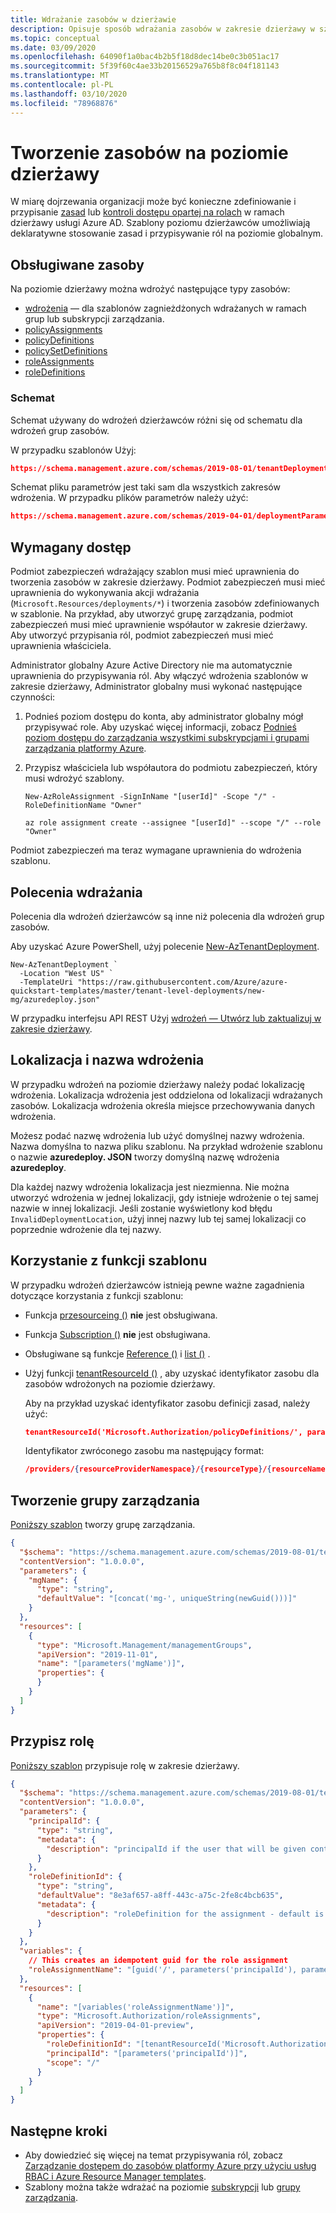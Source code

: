 ```yaml
---
title: Wdrażanie zasobów w dzierżawie
description: Opisuje sposób wdrażania zasobów w zakresie dzierżawy w szablonie Azure Resource Manager.
ms.topic: conceptual
ms.date: 03/09/2020
ms.openlocfilehash: 64090f1a0bac4b2b5f18d8dec14be0c3b051ac17
ms.sourcegitcommit: 5f39f60c4ae33b20156529a765b8f8c04f181143
ms.translationtype: MT
ms.contentlocale: pl-PL
ms.lasthandoff: 03/10/2020
ms.locfileid: "78968876"
---
```

# <a name="create-resources-at-the-tenant-level"></a>Tworzenie zasobów na poziomie dzierżawy

W miarę dojrzewania organizacji może być konieczne zdefiniowanie i przypisanie [zasad](../../governance/policy/overview.md) lub [kontroli dostępu opartej na rolach](../../role-based-access-control/overview.md) w ramach dzierżawy usługi Azure AD. Szablony poziomu dzierżawców umożliwiają deklaratywne stosowanie zasad i przypisywanie ról na poziomie globalnym.

## <a name="supported-resources"></a>Obsługiwane zasoby

Na poziomie dzierżawy można wdrożyć następujące typy zasobów:

* [wdrożenia](/azure/templates/microsoft.resources/deployments) — dla szablonów zagnieżdżonych wdrażanych w ramach grup lub subskrypcji zarządzania.
* [policyAssignments](/azure/templates/microsoft.authorization/policyassignments)
* [policyDefinitions](/azure/templates/microsoft.authorization/policydefinitions)
* [policySetDefinitions](/azure/templates/microsoft.authorization/policysetdefinitions)
* [roleAssignments](/azure/templates/microsoft.authorization/roleassignments)
* [roleDefinitions](/azure/templates/microsoft.authorization/roledefinitions)

### <a name="schema"></a>Schemat

Schemat używany do wdrożeń dzierżawców różni się od schematu dla wdrożeń grup zasobów.

W przypadku szablonów Użyj:

```json
https://schema.management.azure.com/schemas/2019-08-01/tenantDeploymentTemplate.json#
```

Schemat pliku parametrów jest taki sam dla wszystkich zakresów wdrożenia. W przypadku plików parametrów należy użyć:

```json
https://schema.management.azure.com/schemas/2019-04-01/deploymentParameters.json#
```

## <a name="required-access"></a>Wymagany dostęp

Podmiot zabezpieczeń wdrażający szablon musi mieć uprawnienia do tworzenia zasobów w zakresie dzierżawy. Podmiot zabezpieczeń musi mieć uprawnienia do wykonywania akcji wdrażania (`Microsoft.Resources/deployments/*`) i tworzenia zasobów zdefiniowanych w szablonie. Na przykład, aby utworzyć grupę zarządzania, podmiot zabezpieczeń musi mieć uprawnienie współautor w zakresie dzierżawy. Aby utworzyć przypisania ról, podmiot zabezpieczeń musi mieć uprawnienia właściciela.

Administrator globalny Azure Active Directory nie ma automatycznie uprawnienia do przypisywania ról. Aby włączyć wdrożenia szablonów w zakresie dzierżawy, Administrator globalny musi wykonać następujące czynności:

1. Podnieś poziom dostępu do konta, aby administrator globalny mógł przypisywać role. Aby uzyskać więcej informacji, zobacz [Podnieś poziom dostępu do zarządzania wszystkimi subskrypcjami i grupami zarządzania platformy Azure](../../role-based-access-control/elevate-access-global-admin.md).

1. Przypisz właściciela lub współautora do podmiotu zabezpieczeń, który musi wdrożyć szablony.

   ```azurepowershell-interactive
   New-AzRoleAssignment -SignInName "[userId]" -Scope "/" -RoleDefinitionName "Owner"
   ```

   ```azurecli-interactive
   az role assignment create --assignee "[userId]" --scope "/" --role "Owner"
   ```

Podmiot zabezpieczeń ma teraz wymagane uprawnienia do wdrożenia szablonu.

## <a name="deployment-commands"></a>Polecenia wdrażania

Polecenia dla wdrożeń dzierżawców są inne niż polecenia dla wdrożeń grup zasobów.

Aby uzyskać Azure PowerShell, użyj polecenie [New-AzTenantDeployment](/powershell/module/az.resources/new-aztenantdeployment).

```azurepowershell-interactive
New-AzTenantDeployment `
  -Location "West US" `
  -TemplateUri "https://raw.githubusercontent.com/Azure/azure-quickstart-templates/master/tenant-level-deployments/new-mg/azuredeploy.json"
```

W przypadku interfejsu API REST Użyj [wdrożeń — Utwórz lub zaktualizuj w zakresie dzierżawy](/rest/api/resources/deployments/createorupdateattenantscope).

## <a name="deployment-location-and-name"></a>Lokalizacja i nazwa wdrożenia

W przypadku wdrożeń na poziomie dzierżawy należy podać lokalizację wdrożenia. Lokalizacja wdrożenia jest oddzielona od lokalizacji wdrażanych zasobów. Lokalizacja wdrożenia określa miejsce przechowywania danych wdrożenia.

Możesz podać nazwę wdrożenia lub użyć domyślnej nazwy wdrożenia. Nazwa domyślna to nazwa pliku szablonu. Na przykład wdrożenie szablonu o nazwie **azuredeploy. JSON** tworzy domyślną nazwę wdrożenia **azuredeploy**.

Dla każdej nazwy wdrożenia lokalizacja jest niezmienna. Nie można utworzyć wdrożenia w jednej lokalizacji, gdy istnieje wdrożenie o tej samej nazwie w innej lokalizacji. Jeśli zostanie wyświetlony kod błędu `InvalidDeploymentLocation`, użyj innej nazwy lub tej samej lokalizacji co poprzednie wdrożenie dla tej nazwy.

## <a name="use-template-functions"></a>Korzystanie z funkcji szablonu

W przypadku wdrożeń dzierżawców istnieją pewne ważne zagadnienia dotyczące korzystania z funkcji szablonu:

* Funkcja [przesourceing ()](template-functions-resource.md#resourcegroup) **nie** jest obsługiwana.
* Funkcja [Subscription ()](template-functions-resource.md#subscription) **nie** jest obsługiwana.
* Obsługiwane są funkcje [Reference ()](template-functions-resource.md#reference) i [list ()](template-functions-resource.md#list) .
* Użyj funkcji [tenantResourceId ()](template-functions-resource.md#tenantresourceid) , aby uzyskać identyfikator zasobu dla zasobów wdrożonych na poziomie dzierżawy.

  Aby na przykład uzyskać identyfikator zasobu definicji zasad, należy użyć:
  
  ```json
  tenantResourceId('Microsoft.Authorization/policyDefinitions/', parameters('policyDefinition'))
  ```
  
  Identyfikator zwróconego zasobu ma następujący format:
  
  ```json
  /providers/{resourceProviderNamespace}/{resourceType}/{resourceName}
  ```

## <a name="create-management-group"></a>Tworzenie grupy zarządzania

[Poniższy szablon](https://github.com/Azure/azure-quickstart-templates/tree/master/tenant-level-deployments/new-mg) tworzy grupę zarządzania.

```json
{
  "$schema": "https://schema.management.azure.com/schemas/2019-08-01/tenantDeploymentTemplate.json#",
  "contentVersion": "1.0.0.0",
  "parameters": {
    "mgName": {
      "type": "string",
      "defaultValue": "[concat('mg-', uniqueString(newGuid()))]"
    }
  },
  "resources": [
    {
      "type": "Microsoft.Management/managementGroups",
      "apiVersion": "2019-11-01",
      "name": "[parameters('mgName')]",
      "properties": {
      }
    }
  ]
}
```

## <a name="assign-role"></a>Przypisz rolę

[Poniższy szablon](https://github.com/Azure/azure-quickstart-templates/tree/master/tenant-level-deployments/tenant-role-assignment) przypisuje rolę w zakresie dzierżawy.

```json
{
  "$schema": "https://schema.management.azure.com/schemas/2019-08-01/tenantDeploymentTemplate.json#",
  "contentVersion": "1.0.0.0",
  "parameters": {
    "principalId": {
      "type": "string",
      "metadata": {
        "description": "principalId if the user that will be given contributor access to the resourceGroup"
      }
    },
    "roleDefinitionId": {
      "type": "string",
      "defaultValue": "8e3af657-a8ff-443c-a75c-2fe8c4bcb635",
      "metadata": {
        "description": "roleDefinition for the assignment - default is owner"
      }
    }
  },
  "variables": {
    // This creates an idempotent guid for the role assignment
    "roleAssignmentName": "[guid('/', parameters('principalId'), parameters('roleDefinitionId'))]"
  },
  "resources": [
    {
      "name": "[variables('roleAssignmentName')]",
      "type": "Microsoft.Authorization/roleAssignments",
      "apiVersion": "2019-04-01-preview",
      "properties": {
        "roleDefinitionId": "[tenantResourceId('Microsoft.Authorization/roleDefinitions', parameters('roleDefinitionId'))]",
        "principalId": "[parameters('principalId')]",
        "scope": "/"
      }
    }
  ]
}
```

## <a name="next-steps"></a>Następne kroki

* Aby dowiedzieć się więcej na temat przypisywania ról, zobacz [Zarządzanie dostępem do zasobów platformy Azure przy użyciu usług RBAC i Azure Resource Manager templates](../../role-based-access-control/role-assignments-template.md).
* Szablony można także wdrażać na poziomie [subskrypcji](deploy-to-subscription.md) lub [grupy zarządzania](deploy-to-management-group.md).
